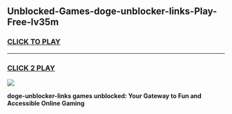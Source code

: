 
## Unblocked-Games-doge-unblocker-links-Play-Free-lv35m
<h3>
<a href="https://premium76.site?title=doge-unblocker-links&ref=10A">CLICK TO PLAY</a></h3>
<hr>

<h3>
<a href="https://premium76.site?title=doge-unblocker-links&ref=10A">CLICK 2 PLAY</a>
  
</h3>

<a href="https://premium76.site?title=doge-unblocker-links&ref=10A"><img src="https://clearcache.store/games.png"></a>


**doge-unblocker-links games unblocked: Your Gateway to Fun and Accessible Online Gaming**
